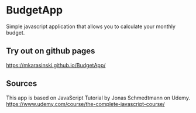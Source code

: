 # BudgetApp
Simple javascript application that allows you to calculate your monthly budget.

## Try out on github pages
https://mkarasinski.github.io/BudgetApp/

## Sources
This app is based on JavaScript Tutorial by Jonas Schmedtmann on Udemy.  
https://www.udemy.com/course/the-complete-javascript-course/
